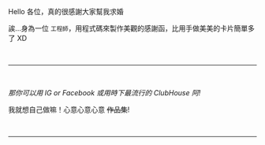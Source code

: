 Hello 各位，真的很感謝大家幫我求婚

誒...身為一位 `工程師`，用程式碼來製作美觀的感謝函，比用手做美美的卡片簡單多了 XD 

<br />
<hr />
<br />


<span>*那你可以用 IG or Facebook 或用時下最流行的 ClubHouse 阿!*</span>

我就想自己做嘛！心意心意心意 ~~作品集~~!

<br />

<hr />